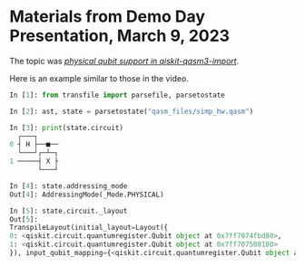 # Materials from Demo Day Presentation, March 9, 2023

The topic was [*physical qubit support in qiskit-qasm3-import*](https://github.com/Qiskit/qiskit-qasm3-import/pull/2).


Here is an example similar to those in the video.

```python
In [1]: from transfile import parsefile, parsetostate

In [2]: ast, state = parsetostate("qasm_files/simp_hw.qasm")

In [3]: print(state.circuit)
  ┌───┐     
0 ┤ H ├──■──
  └───┘┌─┴─┐
1 ─────┤ X ├
       └───┘

In [4]: state.addressing_mode
Out[4]: AddressingMode(_Mode.PHYSICAL)

In [5]: state.circuit._layout
Out[5]: 
TranspileLayout(initial_layout=Layout({
0: <qiskit.circuit.quantumregister.Qubit object at 0x7ff7074fbd80>,
1: <qiskit.circuit.quantumregister.Qubit object at 0x7ff707500100>
}), input_qubit_mapping={<qiskit.circuit.quantumregister.Qubit object at 0x7ff7074fbd80>: 0, <qiskit.circuit.quantumregister.Qubit object at 0x7ff707500100>: 1}, final_layout=None)
```



